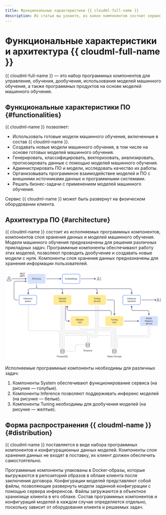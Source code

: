 ```yaml
---
title: Функциональные характеристики {{ cloudml-full-name }}
description: Из статьи вы узнаете, из каких компонентов состоит сервис {{ cloudml-full-name }}.
---
```


# Функциональные характеристики и архитектура {{ cloudml-full-name }}


{{ cloudml-full-name }} — это набор программных компонентов для управления, обучения, дообучения, использования моделей машинного обучения, а также программных продуктов на основе моделей машинного обучения.

## Функциональные характеристики ПО {#functionalities}

{{ cloudml-name }} позволяет:

* Использовать готовые модели машинного обучения, включенные в состав {{ cloudml-name }}.
* Создавать новые модели машинного обучения, в том числе на основе готовых моделей машинного обучения.
* Генерировать, классифицировать, векторизовать, анализировать, прогнозировать данные с помощью моделей машинного обучения.
* Администрировать ПО и модели, исследовать качество их работы.
* Организовывать программное взаимодействие моделей и ПО с внешними источниками данных и программными системами.
* Решать бизнес-задачи с применением моделей машинного обучения.

Сервис {{ cloudml-name }} может быть развернут на физическом оборудовании клиента.

## Архитектура ПО {#architecture}

{{ cloudml-name }} состоит из исполняемых программных компонентов, компонентов слоя хранения данных и моделей машинного обучения. Модели машинного обучения предназначены для решения различных прикладных задач. Программные компоненты обеспечивают работу этих моделей, позволяют проводить дообучение и создавать новые модели с нуля. Компоненты слоя хранения данных предназначены для хранения информации пользователей.

![architecture](../_assets/cloudai-hybrid/architecture.svg)

Исполняемые программные компоненты необходимы для различных задач:

1. Компоненты System обеспечивают функционирование сервиса (на рисунке — голубые).
1. Компоненты Inference позволяют поддерживать инференс моделей (на рисунке — белые).
1. Компоненты Tuning необходимы для дообучения моделей (на рисунке — желтые).


## Форма распространения {{ cloudml-name }} {#distribution}

{{ cloudml-name }} поставляется в виде набора программных компонентов и конфигурационных данных моделей. Компоненты слоя хранения данных не входят в поставку, их клиент должен обеспечить самостоятельно. 

Программные компоненты упакованы в Docker-образы, которые выгружаются в репозиторий образов в облаке клиента после заключения договора. Конфигурации моделей представляют собой файлы, позволяющие развернуть модели заданной конфигурации с помощью сервера инференсов. Файлы загружаются в объектное хранилище клиента в его облаке. Состав программных компонентов и конфигураций моделей в каждом случае определяется отдельно, поскольку зависит от оборудования клиента и решаемых задач.

